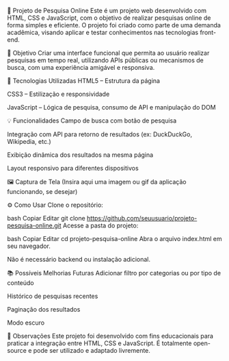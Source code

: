 🔎 Projeto de Pesquisa Online
Este é um projeto web desenvolvido com HTML, CSS e JavaScript, com o objetivo de realizar pesquisas online de forma simples e eficiente. O projeto foi criado como parte de uma demanda acadêmica, visando aplicar e testar conhecimentos nas tecnologias front-end.

🧠 Objetivo
Criar uma interface funcional que permita ao usuário realizar pesquisas em tempo real, utilizando APIs públicas ou mecanismos de busca, com uma experiência amigável e responsiva.

🚀 Tecnologias Utilizadas
HTML5 – Estrutura da página

CSS3 – Estilização e responsividade

JavaScript – Lógica de pesquisa, consumo de API e manipulação do DOM

💡 Funcionalidades
Campo de busca com botão de pesquisa

Integração com API para retorno de resultados (ex: DuckDuckGo, Wikipedia, etc.)

Exibição dinâmica dos resultados na mesma página

Layout responsivo para diferentes dispositivos

🖼️ Captura de Tela
(Insira aqui uma imagem ou gif da aplicação funcionando, se desejar)

⚙️ Como Usar
Clone o repositório:

bash
Copiar
Editar
git clone https://github.com/seuusuario/projeto-pesquisa-online.git
Acesse a pasta do projeto:

bash
Copiar
Editar
cd projeto-pesquisa-online
Abra o arquivo index.html em seu navegador.

Não é necessário backend ou instalação adicional.

📚 Possíveis Melhorias Futuras
Adicionar filtro por categorias ou por tipo de conteúdo

Histórico de pesquisas recentes

Paginação dos resultados

Modo escuro

📌 Observações
Este projeto foi desenvolvido com fins educacionais para praticar a integração entre HTML, CSS e JavaScript. É totalmente open-source e pode ser utilizado e adaptado livremente.
